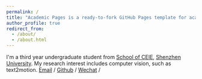 ```yaml
---
permalink: /
title: "Academic Pages is a ready-to-fork GitHub Pages template for academic personal websites"
author_profile: true
redirect_from: 
  - /about/
  - /about.html
---
```

I'm a third year undergraduate student from [School of CEIE](http://ceie.szu.edu.cn/), [Shenzhen University](https://www.szu.edu.cn/). My research interest includes computer vision, such as text2motion.
[Email](2022270054@email.szu.edu.cn) / [Github](https://github.com/chibaoshibue) / [Wechat](../images/wechat.jpg) / 
